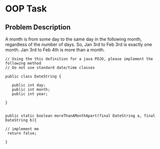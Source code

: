 # OOP Task

## Problem Description
 
A month is from some day to the same day in the following month, regardless of the number of days.  So, Jan 3rd to Feb 3rd is exactly one month.  Jan 3rd to Feb 4th is more than a month.
 
 ```
// Using the this definition for a java POJO, please implement the following method
// Do not use standard date/time classes 
 
public class DateString {
 
    public int day;
    public int month;
    public int year;
  
}
 
 
public static boolean moreThanAMonthApart(final DateString a, final DateString b){
  
// implement me
  return false;
 
}
 ```
